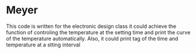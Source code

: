 # Meyer
This code is written for the electronic design class
it could achieve the function of controling the temperature at the setting time and print the curve of the temperature 
automatically. Also, it could print tag of the time and temperature at a stting interval
